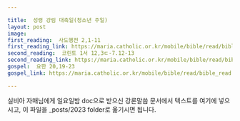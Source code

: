 ```yaml
---

title:  성령 강림 대축일(청소년 주일)
layout: post 
image:  
first_reading:  사도행전 2,1-11
first_reading_link: https://maria.catholic.or.kr/mobile/bible/read/bible_read.asp?m=2&n=151&p=2
second_reading:  코린토 1서 12,3ㄷ-7.12-13
second_reading_link: https://maria.catholic.or.kr/mobile/bible/read/bible_read.asp?m=2&n=153&p=12
gospel:  요한 20,19-23
gospel_link: https://maria.catholic.or.kr/mobile/bible/read/bible_read.asp?m=2&n=150&p=20

---
```



실비아 자매님에게 일요일밤 doc으로 받으신
강론말씀 문서에서
텍스트를 여기에 넣으시고,
이 파일을 _posts/2023 folder로 옮기시면 됩니다.
